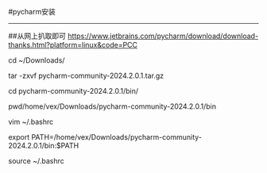 #pycharm安装

---
##从网上扒取即可
https://www.jetbrains.com/pycharm/download/download-thanks.html?platform=linux&code=PCC

cd ~/Downloads/
	
tar -zxvf pycharm-community-2024.2.0.1.tar.gz
	
cd pycharm-community-2024.2.0.1/bin/
	 
pwd/home/vex/Downloads/pycharm-community-2024.2.0.1/bin
	
vim ~/.bashrc
		
export PATH=/home/vex/Downloads/pycharm-community-2024.2.0.1/bin:$PATH
	
source ~/.bashrc